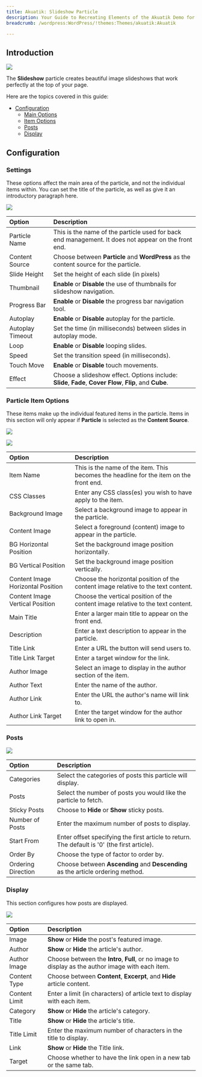 ```yaml
---
title: Akuatik: Slideshow Particle
description: Your Guide to Recreating Elements of the Akuatik Demo for WordPress
breadcrumb: /wordpress:WordPress/!themes:Themes/akuatik:Akuatik

---
```


## Introduction

![](assets/particle_slideshow1.jpg)

The **Slideshow** particle creates beautiful image slideshows that work perfectly at the top of your page.

Here are the topics covered in this guide:

* [Configuration](#configuration)
    - [Main Options](#settings)
    - [Item Options](#particle-item-options)
    - [Posts](#posts)
    - [Display](#display)

## Configuration

### Settings

These options affect the main area of the particle, and not the individual items within. You can set the title of the particle, as well as give it an introductory paragraph here.

![](assets/particle_slideshow2.jpg)

| Option            | Description                                                                                               |
| :---------------- | :-------------------------------------------------------------------------------------------------------- |
| Particle Name     | This is the name of the particle used for back end management. It does not appear on the front end.       |
| Content Source    | Choose between **Particle** and **WordPress** as the content source for the particle.                     |
| Slide Height      | Set the height of each slide (in pixels)                                                                  |
| Thumbnail         | **Enable** or **Disable** the use of thumbnails for slideshow navigation.                                 |
| Progress Bar      | **Enable** or **Disable** the progress bar navigation tool.                                               |
| Autoplay          | **Enable** or **Disable** autoplay for the particle.                                                      |
| Autoplay Timeout  | Set the time (in milliseconds) between slides in autoplay mode.                                           |
| Loop              | **Enable** or **Disable** looping slides.                                                                 |
| Speed             | Set the transition speed (in milliseconds).                                                               |
| Touch Move        | **Enable** or **Disable** touch movements.                                                                |
| Effect            | Choose a slideshow effect. Options include: **Slide**, **Fade**, **Cover Flow**, **Flip**, and **Cube**.  |

### Particle Item Options

These items make up the individual featured items in the particle. Items in this section will only appear if **Particle** is selected as the **Content Source**.

![](assets/particle_slideshow3.jpg)

![](assets/particle_slideshow4.jpg)

| Option                            | Description                                                                             |
| :----------------------           | :-------------------------------------------------------------------------------------- |
| Item Name                         | This is the name of the item. This becomes the headline for the item on the front end.  |
| CSS Classes                       | Enter any CSS class(es) you wish to have apply to the item.                             |
| Background Image                  | Select a background image to appear in the particle.                                    |
| Content Image                     | Select a foreground (content) image to appear in the particle.                          |
| BG Horizontal Position            | Set the background image position horizontally.                                         |
| BG Vertical Position              | Set the background image position vertically.                                           |
| Content Image Horizontal Position | Choose the horizontal position of the content image relative to the text content.       |
| Content Image Vertical Position   | Choose the vertical position of the content image relative to the text content.         |
| Main Title                        | Enter a larger main title to appear on the front end.                                   |
| Description                       | Enter a text description to appear in the particle.                                     |
| Title Link                        | Enter a URL the button will send users to.                                              |
| Title Link Target                 | Enter a target window for the link.                                                     |
| Author Image                      | Select an image to display in the author section of the item.                           |
| Author Text                       | Enter the name of the author.                                                           |
| Author Link                       | Enter the URL the author's name will link to.                                           |
| Author Link Target                | Enter the target window for the author link to open in.                                 |

### Posts

![](assets/particle_slideshow5.jpg)

| Option             | Description                                                                                  |
| :-----             | :-----                                                                                       |
| Categories         | Select the categories of posts this particle will display.                                   |
| Posts              | Select the number of posts you would like the particle to fetch.                             |
| Sticky Posts       | Choose to **Hide** or **Show** sticky posts.                                                 |
| Number of Posts    | Enter the maximum number of posts to display.                                                |
| Start From         | Enter offset specifying the first article to return. The default is '0' (the first article). |
| Order By           | Choose the type of factor to order by.                                                       |
| Ordering Direction | Choose between **Ascending** and **Descending** as the article ordering method.              |

### Display

This section configures how posts are displayed.

![](assets/particle_slideshow6.jpg)

| Option        | Description                                                                                         |
| :------------ | :-------------------------------------------------------------------------------------------------- |
| Image         | **Show** or **Hide** the post's featured image.                                                     |
| Author        | **Show** or **Hide** the article's author.                                                          |
| Author Image  | Choose between the **Intro**, **Full**, or no image to display as the author image with each item.  |
| Content Type  | Choose between **Content**, **Excerpt**, and **Hide** article content.                              |
| Content Limit | Enter a limit (in characters) of article text to display with each item.                            |
| Category      | **Show** or **Hide** the article's category.                                                        |
| Title         | **Show** or **Hide** the article's title.                                                           |
| Title Limit   | Enter the maximum number of characters in the title to display.                                     |
| Link          | **Show** or **Hide** the Title link.                                                                |
| Target        | Choose whether to have the link open in a new tab or the same tab.                                  |
